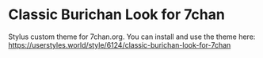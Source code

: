 # Classic Burichan Look for 7chan
Stylus custom theme for 7chan.org.
You can install and use the theme here: https://userstyles.world/style/6124/classic-burichan-look-for-7chan
